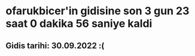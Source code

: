 # ofarukbicer'in gidisine son 3 gun 23 saat 0 dakika 56 saniye kaldi

## Gidis tarihi: 30.09.2022 :(